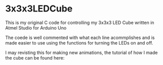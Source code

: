 # 3x3x3LEDCube
This is my original C code for controlling my 3x3x3 LED Cube written in Atmel Studio for Arduino Uno

The coede is well commented with what each line acommplishes and is made easier to use using the functions for turning the LEDs on and off.

I may revisting this for making new animations, the tutorial of how I made the cube can be found here:

